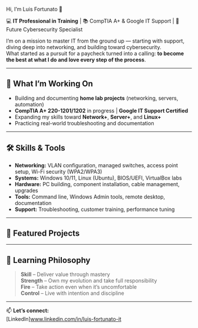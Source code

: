 Hi, I’m Luis Fortunato 👋  

💻 **IT Professional in Training** | 📚 CompTIA A+ & Google IT Support | 🔐 Future Cybersecurity Specialist  

I’m on a mission to master IT from the ground up — starting with support, diving deep into networking, and building toward cybersecurity.  
What started as a pursuit for a paycheck turned into a calling: **to become the best at what I do and love every step of the process**.  

---

## 🚀 What I’m Working On
- Building and documenting **home lab projects** (networking, servers, automation)
- **CompTIA A+ 220-1201/1202** in progress | **Google IT Support Certified**
- Expanding my skills toward **Network+**, **Server+**, and **Linux+**
- Practicing real-world troubleshooting and documentation

---

## 🛠️ Skills & Tools
- **Networking:** VLAN configuration, managed switches, access point setup, Wi-Fi security (WPA2/WPA3)  
- **Systems:** Windows 10/11, Linux (Ubuntu), BIOS/UEFI, VirtualBox labs  
- **Hardware:** PC building, component installation, cable management, upgrades  
- **Tools:** Command line, Windows Admin tools, remote desktop, documentation  
- **Support:** Troubleshooting, customer training, performance tuning  

---

## 🧪 Featured Projects
  

---

## 🌱 Learning Philosophy
> **Skill** – Deliver value through mastery  
> **Strength** – Own my evolution and take full responsibility  
> **Fire** – Take action even when it’s uncomfortable  
> **Control** – Live with intention and discipline  

---

📫 **Let’s connect:**  
[LinkedIn]www.linkedin.com/in/luis-fortunato-it 
